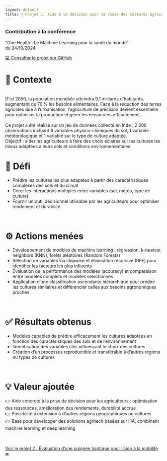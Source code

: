 ```yaml
---
layout: default
title: 🌱 Projet 1. Aide à la décision pour le choix des cultures agricoles (Projet d'étude)
---
```


<div class="textecentre">
  <h3>Contribution à la conférence</h3>

  <p>
    "One Health : Le Machine Learning pour la santé du monde"<br>
    du 24/10/2024
  </p>

  <a href="https://github.com/emma-dcs/M2_Projet_Conf_ML" target="_blank" class="btn-github">
  💻 Consulter le projet sur GitHub
  </a>
</div>

# 🔎 Contexte
<br>
D’ici 2050, la population mondiale atteindra 9,1 milliards d’habitants, augmentant de 70 % les besoins alimentaires.
Face à la réduction des terres agricoles due à l’urbanisation, l’agriculture de précision devient essentielle pour optimiser la production et gérer les ressources efficacement.<br>
<br>
Ce projet a été réalisé sur un jeu de données collecté en Inde : 2 200 observations incluant 6 variables physico-chimiques du sol, 1 variable météorologique et 1 variable sur le type de culture adaptée.<br>
Objectif : aider les agriculteurs à faire des choix éclairés sur les cultures les mieux adaptées à leurs sols et conditions environnementales.

<br>

# 🎯 Défi

- Prédire les cultures les plus adaptées à partir des caractéristiques complexes des sols et du climat
- Gérer les interactions multiples entre variables (sol, météo, type de culture)
- Fournir un outil décisionnel utilisable par les agriculteurs pour optimiser rendement et durabilité

<br>

# ⚙️ Actions menées

- Développement de modèles de machine learning : régression, k-nearest neighbors (KNN), forêts aléatoires (Random Forests)
- Sélection de variables via stepwise et élimination récursive (RFE) pour identifier les facteurs les plus influents
- Évaluation de la performance des modèles (accuracy) et comparaison entre modèles complets et modèles sélectionnés
- Application d’une classification ascendante hiérarchique pour prédire les cultures similaires et différencier celles aux besoins agronomiques proches

<br>

# ✅ Résultats obtenus

- Modèles capables de prédire efficacement les cultures adaptées en fonction des caractéristiques des sols et de l’environnement
- Identification des variables clés influençant le choix des cultures
- Création d’un processus reproductible et transférable à d’autres régions ou types de cultures

<br>

# 💡 Valeur ajoutée

👉 Aide concrète à la prise de décision pour les agriculteurs : optimisation des ressources, amélioration des rendements, durabilité accrue<br>
👉 Possibilité d’extension à d’autres régions géographiques ou cultures<br>
👉 Base pour développer des solutions agritech basées sur l’IA, combinant machine learning et deep learning<br>
<br><br>


<div class="projet-navigation single-right">
  <a href="{{ site.baseurl }}/projet2" class="next-projet">Voir le projet 2 : Évaluation d’une poignée haptique pour l’aide à la mobilité ➡</a>
</div>
